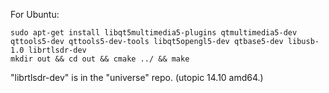 For Ubuntu:

	sudo apt-get install libqt5multimedia5-plugins qtmultimedia5-dev qttools5-dev qttools5-dev-tools libqt5opengl5-dev qtbase5-dev libusb-1.0 librtlsdr-dev
	mkdir out && cd out && cmake ../ && make

"librtlsdr-dev" is in the "universe" repo. (utopic 14.10 amd64.)
